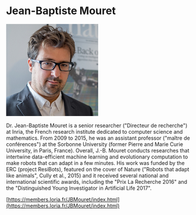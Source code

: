 # Jean-Baptiste Mouret

![Photo](img/jbmouret.jpg)

 Dr. Jean-Baptiste Mouret is a senior researcher ("Directeur de recherche") at Inria, the French research institute dedicated to computer science and mathematics. From 2009 to 2015, he was an assistant professor ("maître de conférences") at the Sorbonne University (former Pierre and Marie Curie University, in Paris, France).  Overall, J.-B. Mouret conducts researches that intertwine data-efficient machine learning and evolutionary computation to make robots that can adapt in a few minutes. His work was funded by the ERC (project ResiBots), featured on the cover of Nature ("Robots that adapt like animals", Cully et al., 2015) and it received several national and international scientific awards, including the "Prix La Recherche 2016" and the "Distinguished Young Investigator in Artificial Life 2017". 

[https://members.loria.fr/JBMouret/index.html](https://members.loria.fr/JBMouret/index.html)

